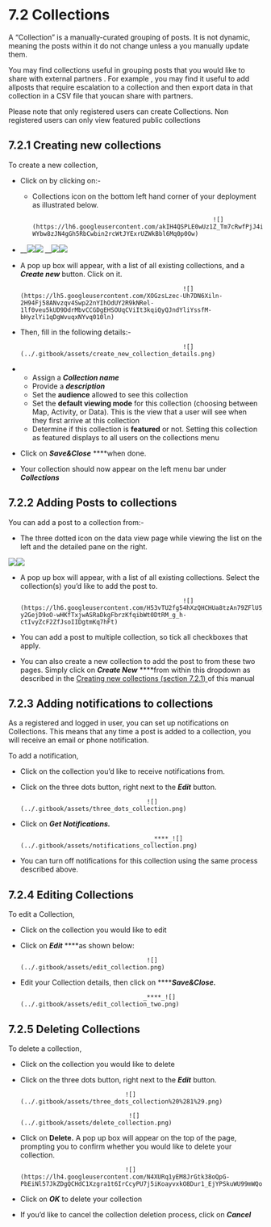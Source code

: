 # 7.2 Collections

A “Collection” is a manually-curated grouping of posts. It is not dynamic, meaning the posts within it do not change unless a you manually update them.

You may find collections useful in grouping posts that you would like to share with external partners . For example , you may find it useful to add allposts that require escalation to a collection and then export data in that collection in a CSV file that youcan share with partners.

Please note that only registered users can create Collections. Non registered users can only view featured public collections

## 7.2.1 Creating new collections <a id="7-3-1-creating-new-collections"></a>

To create a new collection,

* Click on by clicking on:-

  * Collections icon on the bottom left hand corner of your deployment as illustrated below.

                                                          ![](https://lh6.googleusercontent.com/akIH4QSPLE0wUz1Z_Tm7cRwfPjJ4ifZ53v_nK2DXmhbiY2BnhkyY80BGO0ZkXWbDWSTnPzfYHPIm52cO_i3ImWYog_-WYbw8zJN4gGh5RbCwbin2rcWtJYExrUZWkBbl6Mq0p0Ow)

* \_\_![](../.gitbook/assets/three_dots_map_mode.png)![](../.gitbook/assets/create_new_collection_1.png)
  \_\_![](../.gitbook/assets/three_dots_map_mode.png)![](../.gitbook/assets/create_new_collection_1.png)

* A pop up box will appear, with a list of all existing collections, and a _**Create new**_ button. Click on it.

                                                   ![](https://lh5.googleusercontent.com/XOGzsLzec-Uh7DN6Xiln-2H94Fj58ANvzqv4Swp22nYIhOdUY2R9kNRel-1lf0veu5kUD9DdrMbvCCGDgEHSOUqCViIt3kqiQyQJndYliYssfM-bHyzlYi1qDgWvuqxNYvq010ln)

* Then, fill in the following details:-

                                                   ![](../.gitbook/assets/create_new_collection_details.png)

* * Assign a _**Collection name**_
  * Provide a _**description**_
  * Set the **audience** allowed to see this collection
  * Set the **default viewing mode** for this collection \(choosing between Map, Activity, or Data\). This is the view that a user will see when they first arrive at this collection
  * Determine if this collection is **featured** or not. Setting this collection as featured displays to all users on the collections menu
* Click on _**Save&Close**_ ****when done.
* Your collection should now appear on the left menu bar under _**Collections**_

## 7.2.2 Adding Posts to collections <a id="7-3-2-adding-posts-to-collections"></a>

You can add a post to a collection from:-

* The three dotted icon on the data view page while viewing the list on the left and the detailed pane on the right.

 ![](../.gitbook/assets/three_dots_map_mode.png)![](../.gitbook/assets/add-to-collection-1.png)

* A pop up box will appear, with a list of all existing collections. Select the collection\(s\) you’d like to add the post to.

                                                   ![](https://lh6.googleusercontent.com/H53vTU2fg54hXzQHCHUa8tzAn79ZFlU5_zldZsVzMHR1gYXU7VZxKWyMr1GJg8H-y2GejD9oO-wHKfTxjwASRaDkgFbrzKfqibWt0DtRM_g_h-ctIvyZcF2ZfJsoIIDgtmKq7hFt)

* You can add a post to multiple collection, so tick all checkboxes that apply.
* You can also create a new collection to add the post to from these two pages. Simply click on _**Create New**_ ****from within this dropdown as described in the [Creating new collections \(section 7.2.1\) ](7.2-collections.md#7-3-1-creating-new-collections)of this manual

## 7.2.3 Adding notifications to collections <a id="7-3-3-adding-notifications-to-collections"></a>

As a registered and logged in user, you can set up notifications on Collections. This means that any time a post is added to a collection, you will receive an email or phone notification.

To add a notification,

* Click on the collection you’d like to receive notifications from.
* Click on the three dots button, right next to the _**Edit**_ button.

                                         ![](../.gitbook/assets/three_dots_collection.png)

* Click on _**Get Notifications.**_

                                          _****_![](../.gitbook/assets/notifications_collection.png)

* You can turn off notifications for this collection using the same process described above.

## 7.2.4 Editing Collections <a id="7-3-4-editing-collections"></a>

To edit a Collection,

* Click on the collection you would like to edit
* Click on _**Edit**_ ****as shown below:

                                         ![](../.gitbook/assets/edit_collection.png)

* Edit your Collection details, then click on ****_**Save&Close.**_

                                        _****_![](../.gitbook/assets/edit_collection_two.png)

## 7.2.5 Deleting Collections <a id="7-3-5-deleting-collections"></a>

To delete a collection,

* Click on the collection you would like to delete
* Click on the three dots button, right next to the _**Edit**_ button.

                                   ![](../.gitbook/assets/three_dots_collection%20%281%29.png)

                                    ![](../.gitbook/assets/delete_collection.png)

* Click on **Delete.** A pop up box will appear on the top of the page, prompting you to confirm whether you would like to delete your collection.

                                   ![](https://lh4.googleusercontent.com/N4XURq1yEM8JrGtk38oQpG-PbEiNl57JkZDgQCHdC1Xzgra1t6IrCcyPU7j5iKoayvxkO8Dur1_EjYPSkuWU99mWQoaN6wZGMUDR5kCdWibx97jx2sFAnPtiT6sWoz2kr3VFLOOE)

* Click on _**OK**_ to delete your collection
* If you’d like to cancel the collection deletion process, click on _**Cancel**_

